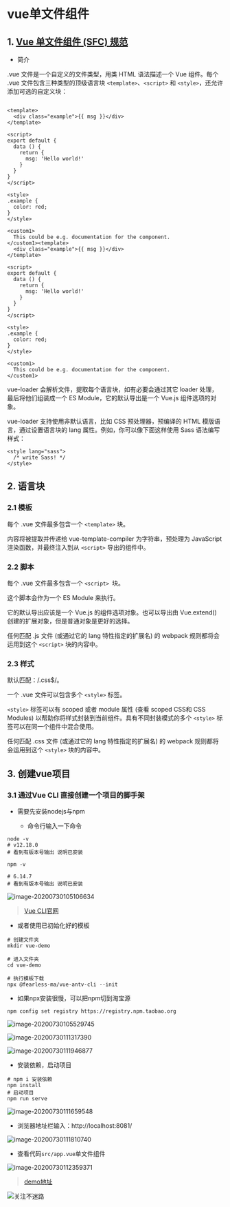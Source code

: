 # vue单文件组件

## 1. [Vue 单文件组件 (SFC) 规范](https://vue-loader.vuejs.org/zh/spec.html)

- 简介

.vue 文件是一个自定义的文件类型，用类 HTML 语法描述一个 Vue 组件。每个 .vue 文件包含三种类型的顶级语言块 `<template>`、`<script>` 和 `<style>`，还允许添加可选的自定义块：

```vue

<template>
  <div class="example">{{ msg }}</div>
</template>

<script>
export default {
  data () {
    return {
      msg: 'Hello world!'
    }
  }
}
</script>

<style>
.example {
  color: red;
}
</style>

<custom1>
  This could be e.g. documentation for the component.
</custom1><template>
  <div class="example">{{ msg }}</div>
</template>

<script>
export default {
  data () {
    return {
      msg: 'Hello world!'
    }
  }
}
</script>

<style>
.example {
  color: red;
}
</style>

<custom1>
  This could be e.g. documentation for the component.
</custom1>
```


vue-loader 会解析文件，提取每个语言块，如有必要会通过其它 loader 处理，最后将他们组装成一个 ES Module，它的默认导出是一个 Vue.js 组件选项的对象。

vue-loader 支持使用非默认语言，比如 CSS 预处理器，预编译的 HTML 模版语言，通过设置语言块的 lang 属性。例如，你可以像下面这样使用 Sass 语法编写样式：

```vue
<style lang="sass">
  /* write Sass! */
</style>
```

## 2. 语言块

### 2.1 模板
每个 .vue 文件最多包含一个 `<template>` 块。

内容将被提取并传递给 vue-template-compiler 为字符串，预处理为 JavaScript 渲染函数，并最终注入到从 `<script>` 导出的组件中。

### 2.2 脚本

每个 .vue 文件最多包含一个 `<script> `块。

这个脚本会作为一个 ES Module 来执行。

它的默认导出应该是一个 Vue.js 的组件选项对象。也可以导出由 Vue.extend() 创建的扩展对象，但是普通对象是更好的选择。

任何匹配 .js 文件 (或通过它的 lang 特性指定的扩展名) 的 webpack 规则都将会运用到这个 `<script>` 块的内容中。

### 2.3 样式

默认匹配：/\.css$/。

一个 .vue 文件可以包含多个 `<style>` 标签。

`<style>` 标签可以有 scoped 或者 module 属性 (查看 scoped CSS和 CSS Modules) 以帮助你将样式封装到当前组件。具有不同封装模式的多个 `<style>` 标签可以在同一个组件中混合使用。

任何匹配 .css 文件 (或通过它的 lang 特性指定的扩展名) 的 webpack 规则都将会运用到这个 `<style>` 块的内容中。


## 3. 创建vue项目

### 3.1 通过Vue CLI 直接创建一个项目的脚手架

- 需要先安装nodejs与npm

  - 命令行输入一下命令


```shell
node -v 
# v12.18.0
# 看到有版本号输出 说明已安装

npm -v

# 6.14.7
# 看到有版本号输出 说明已安装
```

![image-20200730105106634](https://github.com/FearlessMa/FENotes-pic/blob/master/vue/vueBase/single/image-20200730105106634.png)


> [Vue CLI官网](https://cli.vuejs.org/zh/guide/)


- 或者使用已初始化好的模板

```shell
# 创建文件夹
mkdir vue-demo

# 进入文件夹
cd vue-demo

# 执行模板下载
npx @fearless-ma/vue-antv-cli --init

```

- 如果npx安装很慢，可以把npm切到淘宝源

```shell
npm config set registry https://registry.npm.taobao.org
```

![image-20200730105529745](https://github.com/FearlessMa/FENotes-pic/blob/master/vue/vueBase/single/image-20200730105529745.png)

![image-20200730111317390](https://github.com/FearlessMa/FENotes-pic/blob/master/vue/vueBase/single/image-20200730111317390.png)

![image-20200730111946877](https://github.com/FearlessMa/FENotes-pic/blob/master/vue/vueBase/single/image-20200730111946877.png)


- 安装依赖，启动项目

```shell
# npm i 安装依赖
npm install 
# 启动项目
npm run serve 
```

![image-20200730111659548](https://github.com/FearlessMa/FENotes-pic/blob/master/vue/vueBase/single/image-20200730111659548.png)

- 浏览器地址栏输入：http://localhost:8081/

![image-20200730111810740](https://github.com/FearlessMa/FENotes-pic/blob/master/vue/vueBase/single/image-20200730111810740.png)


- 查看代码`src/app.vue`单文件组件

![image-20200730112359371](https://github.com/FearlessMa/FENotes-pic/blob/master/vue/vueBase/single/image-20200730112359371.png)


> [demo地址](https://github.com/FearlessMa/FENotes-vue-demo)

![关注不迷路](https://imgkr.cn-bj.ufileos.com/1fdcd04b-dc7d-47f3-8949-85abbc8a25f3.png)